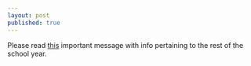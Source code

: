 ```yaml
---
layout: post
published: true
---
```

Please read [this](https://drive.google.com/file/d/1yV6_QIle6r--Lp_DaAqvDPRTf8vzszw0/view?usp=sharing) important message with info pertaining to the rest of the school year.
